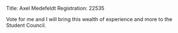 Title: Axel Medefeldt
Registration: 22535

Vote for me and I will bring this wealth of experience and more to the Student Council.
